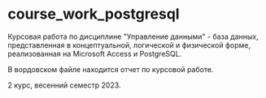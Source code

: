 # course_work_postgresql

Курсовая работа по дисциплине "Управление данными" - база данных, представленная в концептуальной, логической и физической форме, реализованная на Microsoft Access и PostgreSQL.

В вордовском файле находится отчет по курсовой работе.

2 курс, весенний семестр 2023.
